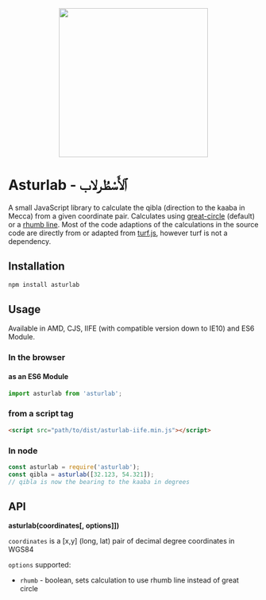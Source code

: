 <div style="text-align:center">
<img src='https://upload.wikimedia.org/wikipedia/commons/7/78/Al-Ashraf_compass_and_qibla_diagram.png' style="width:300px;"/>
</div>

# Asturlab -  ٱلأَسْطُرلاب‎

A small JavaScript library to calculate the qibla (direction to the kaaba in Mecca) from a given coordinate pair. Calculates using [great-circle](https://en.wikipedia.org/wiki/Great-circle_distance) (default) or a [rhumb line](https://en.wikipedia.org/wiki/Rhumb_line). Most of the code adaptions of the calculations in the source code are directly from or adapted from [turf.js](http://turfjs.org/), however turf is not a dependency.

## Installation

```sh
npm install asturlab
```

## Usage

Available in AMD, CJS, IIFE (with compatible version down to IE10) and ES6 Module.

### In the browser

#### as an ES6 Module
```js
import asturlab from 'asturlab';
```

### from a script tag

```html
<script src="path/to/dist/asturlab-iife.min.js"></script>
```

### In node
```js
const asturlab = require('asturlab');
const qibla = asturlab([32.123, 54.321]);
// qibla is now the bearing to the kaaba in degrees
```

## API

__asturlab(coordinates[, options]])__

```coordinates``` is a \[x,y\] (long, lat) pair of decimal degree coordinates in WGS84

```options``` supported:

* ``` rhumb ``` - boolean, sets calculation to use rhumb line instead of great circle
